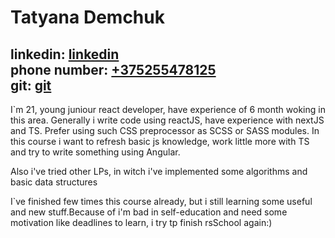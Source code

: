 <h1>Tatyana Demchuk</h1>
<h2>linkedin: <a href="">linkedin</a> <br> phone number: <a href="+375255478125">+375255478125</a> <br>git: <a href="">git</a></h2>
<p>
   I`m 21, young juniour react developer, have experience of 6 month woking in this area.
   Generally i write code using reactJS, have experience with nextJS and TS.
   Prefer using such CSS preprocessor as SCSS or SASS modules.
   In this course i want to refresh basic js knowledge, work little more with TS and try to write something using Angular.
</p>

<p>Also i've tried other LPs, in witch i've implemented some algorithms and basic data structures</p>

<p>
    I`ve finished few times this course already, but i still learning some useful and new stuff.Because of i'm bad in self-education and need some motivation like deadlines to learn, i try tp finish rsSchool again:)
    
</p>



